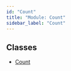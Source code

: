 ```yaml
---
id: "Count"
title: "Module: Count"
sidebar_label: "Count"
---
```


## Classes

- [Count](../../../../../../../classes/API/Entities/Asset/Fungible/TransferRestrictions/Count/Count.md)
